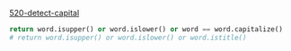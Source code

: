 [520-detect-capital](https://leetcode.com/problems/detect-capital/#/description)

```python
return word.isupper() or word.islower() or word == word.capitalize()
# return word.isupper() or word.islower() or word.istitle()
```

